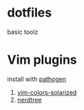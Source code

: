 dotfiles
========

basic toolz

# Vim plugins

install with [pathogen](https://github.com/tpope/vim-pathogen)

1. [vim-colors-solarized](https://github.com/altercation/vim-colors-solarized)
2. [nerdtree](https://github.com/scrooloose/nerdtree)
